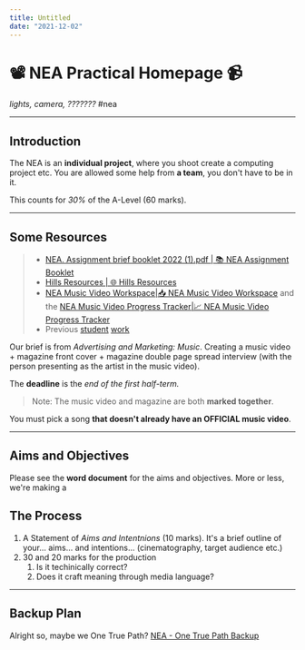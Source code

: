 ```yaml
---
title: Untitled
date: "2021-12-02"
---
```

# 📽 NEA Practical Homepage 📹
*lights, camera, ???????*
#nea

---
## Introduction
The NEA is an **individual project**, where you shoot create a computing project etc. You are allowed some help from **a team**, you don't have to be in it. 

This counts for *30%* of the A-Level  (60 marks). 

---

## Some Resources
> - [NEA. Assignment brief booklet 2022 (1).pdf | 📚 NEA Assignment Booklet](NEA.%20Assignment%20brief%20booklet%202022%20(1).pdf%20|%20📚%20NEA%20Assignment%20Booklet)
> - [Hills Resources | 🌐 Hills Resources](Hills%20Resources%20|%20🌐%20Hills%20Resources)
> - [NEA Music Video Workspace|📥 NEA Music Video Workspace](NEA%20Music%20Video%20Workspace|📥%20NEA%20Music%20Video%20Workspace) and the [NEA Music Video Progress Tracker|📈 NEA Music Video Progress Tracker](NEA%20Music%20Video%20Progress%20Tracker|📈%20NEA%20Music%20Video%20Progress%20Tracker)
> - Previous [student](http://katesmediablog.blogspot.com/) [work](http://edsmediablog.blogspot.com/)


Our brief is from *Advertising and Marketing: Music*. Creating a music video + magazine front cover + magazine double page spread interview (with the person presenting as the artist in the music video). 

The **deadline** is the *end of the first half-term.*

> Note: The music video and magazine are both **marked together**. 

You must pick a song **that doesn't already have an OFFICIAL music video**.

---
## Aims and Objectives
Please see the **word document** for the aims and objectives. More or less, we're making a 


## The Process
1. A Statement of *Aims and Intentnions* (10 marks). It's a brief outline of your... aims... and intentions... (cinematography, target audience etc.)
2. 30 and 20 marks for the production
	1. Is it techinically correct?
	2. Does it craft meaning through media language?

---
## Backup Plan
Alright so, maybe we One True Path? [NEA - One True Path Backup](NEA%20-%20One%20True%20Path%20Backup)